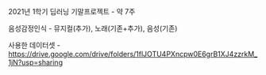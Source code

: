 2021년 1학기 딥러닝 기말프로젝트 - 약 7주

음성감정인식 - 뮤지컬(추가), 노래(기존+추가), 음성(기존)

사용한 데이터셋 - https://drive.google.com/drive/folders/1flJOTU4PXncpw0E6grB1XJ4zzrkM_1jN?usp=sharing
